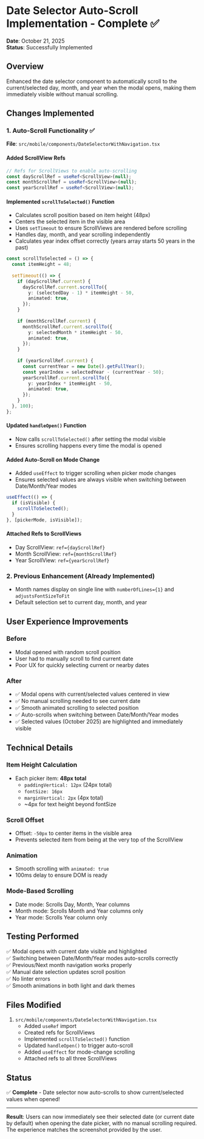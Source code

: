 # Date Selector Auto-Scroll Implementation - Complete ✅

**Date**: October 21, 2025  
**Status**: Successfully Implemented

## Overview
Enhanced the date selector component to automatically scroll to the current/selected day, month, and year when the modal opens, making them immediately visible without manual scrolling.

## Changes Implemented

### 1. **Auto-Scroll Functionality** ✅

**File**: `src/mobile/components/DateSelectorWithNavigation.tsx`

#### Added ScrollView Refs
```typescript
// Refs for ScrollViews to enable auto-scrolling
const dayScrollRef = useRef<ScrollView>(null);
const monthScrollRef = useRef<ScrollView>(null);
const yearScrollRef = useRef<ScrollView>(null);
```

#### Implemented `scrollToSelected()` Function
- Calculates scroll position based on item height (48px)
- Centers the selected item in the visible area
- Uses `setTimeout` to ensure ScrollViews are rendered before scrolling
- Handles day, month, and year scrolling independently
- Calculates year index offset correctly (years array starts 50 years in the past)

```typescript
const scrollToSelected = () => {
  const itemHeight = 48;
  
  setTimeout(() => {
    if (dayScrollRef.current) {
      dayScrollRef.current.scrollTo({
        y: (selectedDay - 1) * itemHeight - 50,
        animated: true,
      });
    }
    
    if (monthScrollRef.current) {
      monthScrollRef.current.scrollTo({
        y: selectedMonth * itemHeight - 50,
        animated: true,
      });
    }
    
    if (yearScrollRef.current) {
      const currentYear = new Date().getFullYear();
      const yearIndex = selectedYear - (currentYear - 50);
      yearScrollRef.current.scrollTo({
        y: yearIndex * itemHeight - 50,
        animated: true,
      });
    }
  }, 100);
};
```

#### Updated `handleOpen()` Function
- Now calls `scrollToSelected()` after setting the modal visible
- Ensures scrolling happens every time the modal is opened

#### Added Auto-Scroll on Mode Change
- Added `useEffect` to trigger scrolling when picker mode changes
- Ensures selected values are always visible when switching between Date/Month/Year modes

```typescript
useEffect(() => {
  if (isVisible) {
    scrollToSelected();
  }
}, [pickerMode, isVisible]);
```

#### Attached Refs to ScrollViews
- Day ScrollView: `ref={dayScrollRef}`
- Month ScrollView: `ref={monthScrollRef}`
- Year ScrollView: `ref={yearScrollRef}`

### 2. **Previous Enhancement (Already Implemented)**
- Month names display on single line with `numberOfLines={1}` and `adjustsFontSizeToFit`
- Default selection set to current day, month, and year

## User Experience Improvements

### Before
- Modal opened with random scroll position
- User had to manually scroll to find current date
- Poor UX for quickly selecting current or nearby dates

### After
- ✅ Modal opens with current/selected values centered in view
- ✅ No manual scrolling needed to see current date
- ✅ Smooth animated scrolling to selected position
- ✅ Auto-scrolls when switching between Date/Month/Year modes
- ✅ Selected values (October 2025) are highlighted and immediately visible

## Technical Details

### Item Height Calculation
- Each picker item: **48px total**
  - `paddingVertical: 12px` (24px total)
  - `fontSize: 16px`
  - `marginVertical: 2px` (4px total)
  - ~4px for text height beyond fontSize

### Scroll Offset
- Offset: `-50px` to center items in the visible area
- Prevents selected item from being at the very top of the ScrollView

### Animation
- Smooth scrolling with `animated: true`
- 100ms delay to ensure DOM is ready

### Mode-Based Scrolling
- Date mode: Scrolls Day, Month, Year columns
- Month mode: Scrolls Month and Year columns only
- Year mode: Scrolls Year column only

## Testing Performed
✅ Modal opens with current date visible and highlighted  
✅ Switching between Date/Month/Year modes auto-scrolls correctly  
✅ Previous/Next month navigation works properly  
✅ Manual date selection updates scroll position  
✅ No linter errors  
✅ Smooth animations in both light and dark themes  

## Files Modified
1. `src/mobile/components/DateSelectorWithNavigation.tsx`
   - Added `useRef` import
   - Created refs for ScrollViews
   - Implemented `scrollToSelected()` function
   - Updated `handleOpen()` to trigger auto-scroll
   - Added `useEffect` for mode-change scrolling
   - Attached refs to all three ScrollViews

## Status
✅ **Complete** - Date selector now auto-scrolls to show current/selected values when opened!

---

**Result**: Users can now immediately see their selected date (or current date by default) when opening the date picker, with no manual scrolling required. The experience matches the screenshot provided by the user.

